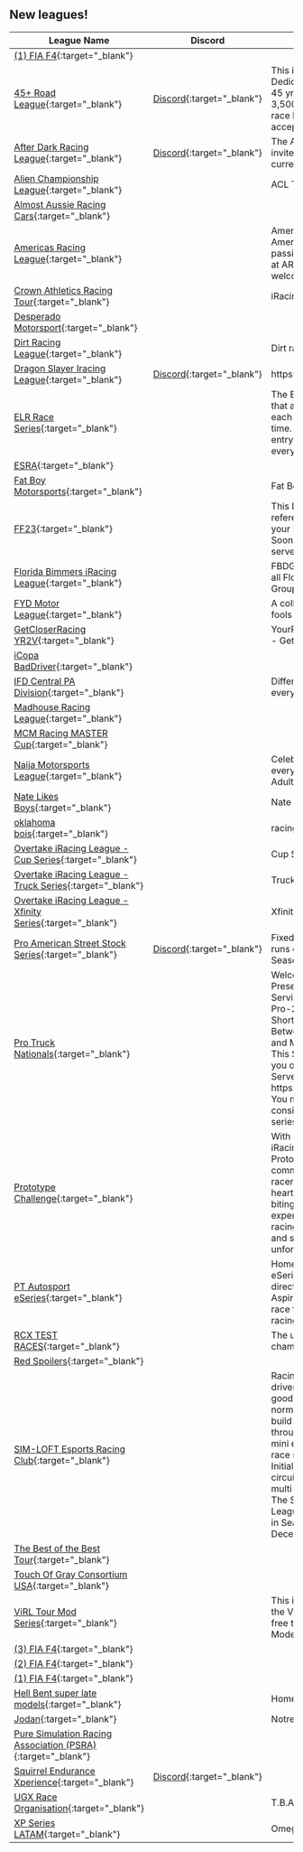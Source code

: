 ## New leagues!

| League Name | Discord | About |
|-----------------------------------------------------------------------------------------------------------------------------------------|------------------------------------------------------------------|-----------------------------------------------------------------------------------------------------------------------------------------------------------------------------------------------------------------------------------------------------------------------------------------------------------------------------------------------------------------------------------------------------------------------------------------------------------------------|
|[\(1\) FIA F4](https://members.iracing.com/membersite/member/LeagueView.do?league=10347){:target="_blank"} | | |
|[45\+ Road League](https://members.iracing.com/membersite/member/LeagueView.do?league=10346){:target="_blank"} |[Discord](https://discord.gg/8awhdMRq){:target="_blank"} |This is a league for fun\. Dedicated to every racers over 45 yrs old, with a max irating of 3,500\. It´s for fun, but aim to race like gentlemen\. We will not accept any arguing or retaliation\. |
|[After Dark Racing League](https://members.iracing.com/membersite/member/LeagueView.do?league=10364){:target="_blank"} |[Discord](https://discord.gg/bRJf5tfB){:target="_blank"} |The After Dark crew would like to invite you to the league being ran currently with xfinity cars\! |
|[Alien Championship League](https://members.iracing.com/membersite/member/LeagueView.do?league=10366){:target="_blank"} | |ACL The league of the best\! |
|[Almost Aussie Racing Cars](https://members.iracing.com/membersite/member/LeagueView.do?league=10367){:target="_blank"} | | |
|[Americas Racing League](https://members.iracing.com/membersite/member/LeagueView.do?league=10377){:target="_blank"} | |Americas Racing League is an American based league that has passionate love for racing\. Here at ARL all level of driver's are welcome to join\. |
|[Crown Athletics Racing Tour](https://members.iracing.com/membersite/member/LeagueView.do?league=10372){:target="_blank"} | |iRacing DW12 league\. |
|[Desperado Motorsport](https://members.iracing.com/membersite/member/LeagueView.do?league=10382){:target="_blank"} | | |
|[Dirt Racing League](https://members.iracing.com/membersite/member/LeagueView.do?league=10361){:target="_blank"} | |Dirt racing and having fun |
|[Dragon Slayer Iracing League](https://members.iracing.com/membersite/member/LeagueView.do?league=10386){:target="_blank"} |[Discord](https://discord.gg/wkRQeJMAmy){:target="_blank"} |https://discord\.gg/wkRQeJMAmy |
|[ELR Race Series](https://members.iracing.com/membersite/member/LeagueView.do?league=10368){:target="_blank"} | |The ELR Race series are races that are about fun, learning from each other and having a good time\. For this series we are using entry level RWD cars, so everyone can join\. |
|[ESRA](https://members.iracing.com/membersite/member/LeagueView.do?league=10373){:target="_blank"} | | |
|[Fat Boy Motorsports](https://members.iracing.com/membersite/member/LeagueView.do?league=10365){:target="_blank"} | |Fat Boy Motorsports |
|[FF23](https://members.iracing.com/membersite/member/LeagueView.do?league=10363){:target="_blank"} | |This League is meant to be a reference to Formula 1\. See it as your F1 League within iRacing\! Soon there will be a Discord server in the League URL\. |
|[Florida Bimmers iRacing League](https://members.iracing.com/membersite/member/LeagueView.do?league=10381){:target="_blank"} | |FBDG iRacing Season 1\.  Open to all Florida Bimmers Driving Group members\. |
|[FYD Motor League](https://members.iracing.com/membersite/member/LeagueView.do?league=10359){:target="_blank"} | |A collections of fools, performing fools errands |
|[GetCloserRacing YR2V](https://members.iracing.com/membersite/member/LeagueView.do?league=10388){:target="_blank"} | |YourRaod2Victory Erazer \- Intel \- GetCloserRacing |
|[iCopa BadDriver](https://members.iracing.com/membersite/member/LeagueView.do?league=10352){:target="_blank"} | | |
|[IFD Central PA Division](https://members.iracing.com/membersite/member/LeagueView.do?league=10390){:target="_blank"} | |Different track and different car every Thursday @ 9:30pm |
|[Madhouse Racing League](https://members.iracing.com/membersite/member/LeagueView.do?league=10353){:target="_blank"} | | |
|[MCM Racing MASTER Cup](https://members.iracing.com/membersite/member/LeagueView.do?league=10345){:target="_blank"} | | |
|[Naija Motorsports League](https://members.iracing.com/membersite/member/LeagueView.do?league=10387){:target="_blank"} | |Celebrating Nigerians everywhere but all are welcome\! Adults only\! |
|[Nate Likes Boys](https://members.iracing.com/membersite/member/LeagueView.do?league=10379){:target="_blank"} | |Nate Loves Boys |
|[oklahoma bois](https://members.iracing.com/membersite/member/LeagueView.do?league=10371){:target="_blank"} | |racing with friends |
|[Overtake iRacing League \- Cup Series](https://members.iracing.com/membersite/member/LeagueView.do?league=10376){:target="_blank"} | |Cup Series |
|[Overtake iRacing League \- Truck Series](https://members.iracing.com/membersite/member/LeagueView.do?league=10374){:target="_blank"} | |Truck Series |
|[Overtake iRacing League \- Xfinity Series](https://members.iracing.com/membersite/member/LeagueView.do?league=10375){:target="_blank"} | |Xfinity Series |
|[Pro American Street Stock Series](https://members.iracing.com/membersite/member/LeagueView.do?league=10369){:target="_blank"} |[Discord](https://discord.gg/n7hf2ZHS5p){:target="_blank"} |Fixed Street Stock League that runs on Thursday nights\!   1st Season starts on Jan 11th 2024 |
|[Pro Truck Nationals](https://members.iracing.com/membersite/member/LeagueView.do?league=10351){:target="_blank"} | |Welcome To Pro Truck Nationals Presented by: Reed Property Services\. This is a league taking Pro\-2 Lite Trucks to the Local Short Track Racing Scene\. Between Dirt and Asphalt Tracks\. and MAYBE even a Road Course\. This Spec series is sure to keep you on your toes\!   Our Discord Server is https://discord\.gg/SRp2DGWR  You must join the discord to be considered for approval into the series\. |
|[Prototype Challenge](https://members.iracing.com/membersite/member/LeagueView.do?league=10357){:target="_blank"} | |With a diverse lineup of circuits, iRacing's most popular Prototypes, and a vibrant community of like\-minded racers, each race promises heart\-pounding action and nail\-biting moments\. Get ready to experience the thrill of Prototype racing, where speed, strategy, and skill combine to create unforgettable action\. |
|[PT Autosport eSeries](https://members.iracing.com/membersite/member/LeagueView.do?league=10344){:target="_blank"} | |Home of the 2023 PT Autosport eSeries, where you can win a direct entry into our 2024 Aspiring Driver Shootout and race for a $100,000 real\-world racing scholarship\! |
|[RCX TEST RACES](https://members.iracing.com/membersite/member/LeagueView.do?league=10358){:target="_blank"} | |The unofficial racing championship test site |
|[Red Spoilers](https://members.iracing.com/membersite/member/LeagueView.do?league=10384){:target="_blank"} | | |
|[SIM\-LOFT Esports Racing Club](https://members.iracing.com/membersite/member/LeagueView.do?league=10360){:target="_blank"} | |Racing club designed to assist driver development and promote good clean racing\.  Alongside our normal league races we aim to build and promote teamwork through a series of multi\-driver, mini endurance races requiring race strategy and planning\.  Initially being based around road circuits we do hope to move to a multi\-discipline platform in time\.  The SIM\-LOFT Esports Racing League will be looking to launch in Season 1 2024, 12th December 2023\. |
|[The Best of the Best Tour](https://members.iracing.com/membersite/member/LeagueView.do?league=10370){:target="_blank"} | | |
|[Touch Of Gray Consortium USA](https://members.iracing.com/membersite/member/LeagueView.do?league=10389){:target="_blank"} | | |
|[ViRL Tour Mod Series](https://members.iracing.com/membersite/member/LeagueView.do?league=10385){:target="_blank"} | |This is the Tour Mod Division of the Virginia iRacing League\. It's free to participate\. The ViRL Late Model Division has a $10 fee\. |
|[\(3\) FIA F4](https://members.iracing.com/membersite/member/LeagueView.do?league=10349){:target="_blank"} | | |
|[\(2\) FIA F4](https://members.iracing.com/membersite/member/LeagueView.do?league=10348){:target="_blank"} | | |
|[\(1\) FIA F4](https://members.iracing.com/membersite/member/LeagueView.do?league=10350){:target="_blank"} | | |
|[Hell Bent super late models](https://members.iracing.com/membersite/member/LeagueView.do?league=10355){:target="_blank"} | |Home of the Hell bent supers |
|[Jodan](https://members.iracing.com/membersite/member/LeagueView.do?league=10380){:target="_blank"} | |Notre League |
|[Pure Simulation Racing Association \(PSRA\)](https://members.iracing.com/membersite/member/LeagueView.do?league=10356){:target="_blank"} | | |
|[Squirrel Endurance Xperience](https://members.iracing.com/membersite/member/LeagueView.do?league=10362){:target="_blank"} |[Discord](https://discord.gg/Df4d2WeMGTsiteHere){:target="_blank"} | |
|[UGX Race Organisation](https://members.iracing.com/membersite/member/LeagueView.do?league=10378){:target="_blank"} | |T\.B\.A\. |
|[XP Series LATAM](https://members.iracing.com/membersite/member/LeagueView.do?league=10354){:target="_blank"} | |Omega EXP oficial league |

